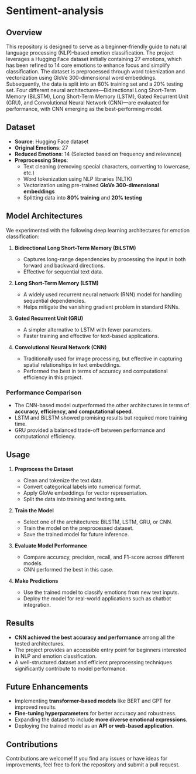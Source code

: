 # Sentiment-analysis
## Overview
This repository is designed to serve as a beginner-friendly guide to natural language processing (NLP)-based emotion classification. The project leverages a Hugging Face dataset initially containing 27 emotions, which has been refined to 14 core emotions to enhance focus and simplify classification. The dataset is preprocessed through word tokenization and vectorization using GloVe 300-dimensional word embeddings. Subsequently, the data is split into an 80% training set and a 20% testing set. Four different neural architectures—Bidirectional Long Short-Term Memory (BiLSTM), Long Short-Term Memory (LSTM), Gated Recurrent Unit (GRU), and Convolutional Neural Network (CNN)—are evaluated for performance, with CNN emerging as the best-performing model.

## Dataset
- **Source**: Hugging Face dataset
- **Original Emotions**: 27
- **Reduced Emotions**: 14 (Selected based on frequency and relevance)
- **Preprocessing Steps**:
  - Text cleaning (removing special characters, converting to lowercase, etc.)
  - Word tokenization using NLP libraries (NLTK)
  - Vectorization using pre-trained **GloVe 300-dimensional embeddings**
  - Splitting data into **80% training** and **20% testing**
  
## Model Architectures
We experimented with the following deep learning architectures for emotion classification:

1. **Bidirectional Long Short-Term Memory (BiLSTM)**
   - Captures long-range dependencies by processing the input in both forward and backward directions.
   - Effective for sequential text data.

2. **Long Short-Term Memory (LSTM)**
   - A widely used recurrent neural network (RNN) model for handling sequential dependencies.
   - Helps mitigate the vanishing gradient problem in standard RNNs.

3. **Gated Recurrent Unit (GRU)**
   - A simpler alternative to LSTM with fewer parameters.
   - Faster training and effective for text-based applications.

4. **Convolutional Neural Network (CNN)**
   - Traditionally used for image processing, but effective in capturing spatial relationships in text embeddings.
   - Performed the best in terms of accuracy and computational efficiency in this project.

### Performance Comparison
- The CNN-based model outperformed the other architectures in terms of **accuracy, efficiency, and computational speed**.
- LSTM and BiLSTM showed promising results but required more training time.
- GRU provided a balanced trade-off between performance and computational efficiency.

## Usage
1. **Preprocess the Dataset**
   - Clean and tokenize the text data.
   - Convert categorical labels into numerical format.
   - Apply GloVe embeddings for vector representation.
   - Split the data into training and testing sets.

2. **Train the Model**
   - Select one of the architectures: BiLSTM, LSTM, GRU, or CNN.
   - Train the model on the preprocessed dataset.
   - Save the trained model for future inference.

3. **Evaluate Model Performance**
   - Compare accuracy, precision, recall, and F1-score across different models.
   - CNN performed the best in this case.

4. **Make Predictions**
   - Use the trained model to classify emotions from new text inputs.
   - Deploy the model for real-world applications such as chatbot integration.

## Results
- **CNN achieved the best accuracy and performance** among all the tested architectures.
- The project provides an accessible entry point for beginners interested in NLP and emotion classification.
- A well-structured dataset and efficient preprocessing techniques significantly contribute to model performance.

## Future Enhancements
- Implementing **transformer-based models** like BERT and GPT for improved results.
- **Fine-tuning hyperparameters** for better accuracy and robustness.
- Expanding the dataset to include **more diverse emotional expressions**.
- Deploying the trained model as an **API or web-based application**.

## Contributions
Contributions are welcome! If you find any issues or have ideas for improvements, feel free to fork the repository and submit a pull request.
